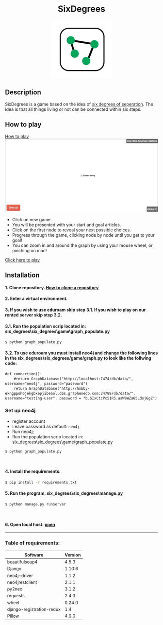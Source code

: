   <h1 align="center">SixDegrees</h1>

<p align="center">
  <img src="https://github.com/mcgeorgiev/six_degrees/blob/master/six_degrees/static/img/logo.png"/>
</p>

## Description

SixDegrees is a game based on the idea of [six degrees of seperation](https://en.wikipedia.org/wiki/Six_degrees_of_separation). The idea is that all things living or not can be connected within six steps.

## How to play

[How to play](http://sixdegrees.pythonanywhere.com/how-to-play/)
![hashids](https://github.com/mcgeorgiev/six_degrees/blob/master/six_degrees/static/img/title.gif)
* Click on new game.
* You will be presented with your start and goal articles.
* Click on the first node to reveal your next possible choices.
* Progress through the game, clicking node by node until you get to your goal!
* You can zoom in and around the graph by using your mouse wheel, or pinching on mac!

[Click here to play](http://sixdegrees.pythonanywhere.com/)

## Installation

#### 1. Clone repository. [How to clone a repository](https://help.github.com/articles/cloning-a-repository/)
#### 2. Enter a virtual environment.
#### 3. If you wish to use eduroam skip step 3.1. If you wish to play on our rented server skip step 3.2.  
####    3.1. Run the population scrip located in: six_degrees\six_degrees\game\graph_populate.py

```
$ python graph_populate.py
```

####    3.2. To use eduroam you must [Install neo4j](https://neo4j.com/download/) and change the following lines in the six_degrees/six_degrees/game/graph.py to look like the follwing code:

```
def connection():
    #return GraphDatabase("http://localhost:7474/db/data/", username="neo4j", password="password")
    return GraphDatabase("http://hobby-ekngppohojekgbkepjibeaol.dbs.graphenedb.com:24789/db/data/", username="testing-user", password = "b.SIxCtcPc51R5.aaW8WZa65LdsjGgZ")

```

### Set up neo4j

+ register account
+ Leave password as default: ```neo4j```
+ Run neo4j;
+ Run the population scrip located in: six_degrees\six_degrees\game\graph_populate.py

```
$ python graph_populate.py
```
<br />

#### 4. Install the requirements:
  
```cmd
$ pip install -r requirements.txt
```

#### 5. Run the program: six_degrees\six_degrees\manage.py

```
$ python manage.py runserver
```
<br />

#### 6. Open local host: [open](http://127.0.0.1:8000)
---


### Table of requirements:

| Software  | Version |
| ------------- | ------------- |
| beautifulsoup4  | 4.5.3  |
| Django  | 1.10.6  |
|    neo4j-driver     |    1.1.2     |
|    neo4jrestclient     |    2.1.1     |
|    py2neo     |    3.1.2    |
|    requests     |    2.4.3     |
|    wheel     |   0.24.0     |
|    django-registration-redux     |    1.4     |
|    Pillow     |   4.0.0     |
